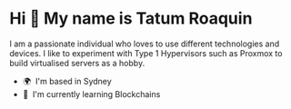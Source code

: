 Hi 👋 My name is Tatum Roaquin
==============================

I am a passionate individual who loves to use different technologies and devices. I like to experiment with Type 1 Hypervisors such as Proxmox to build virtualised servers as a hobby.
* 🌍  I'm based in Sydney
* 🧠  I'm currently learning Blockchains
